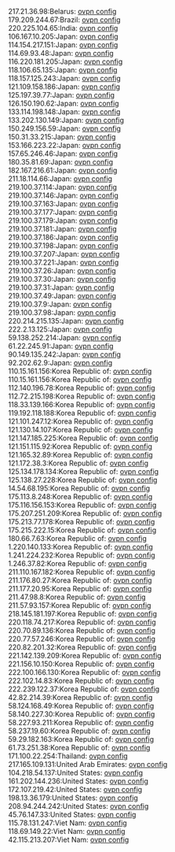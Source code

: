 217.21.36.98:Belarus: [ovpn config](vpn/217_21_36_98.ovpn)  
179.209.244.67:Brazil: [ovpn config](vpn/179_209_244_67.ovpn)  
220.225.104.65:India: [ovpn config](vpn/220_225_104_65.ovpn)  
106.167.10.205:Japan: [ovpn config](vpn/106_167_10_205.ovpn)  
114.154.217.151:Japan: [ovpn config](vpn/114_154_217_151.ovpn)  
114.69.93.48:Japan: [ovpn config](vpn/114_69_93_48.ovpn)  
116.220.181.205:Japan: [ovpn config](vpn/116_220_181_205.ovpn)  
118.106.65.135:Japan: [ovpn config](vpn/118_106_65_135.ovpn)  
118.157.125.243:Japan: [ovpn config](vpn/118_157_125_243.ovpn)  
121.109.158.186:Japan: [ovpn config](vpn/121_109_158_186.ovpn)  
125.197.39.77:Japan: [ovpn config](vpn/125_197_39_77.ovpn)  
126.150.190.62:Japan: [ovpn config](vpn/126_150_190_62.ovpn)  
133.114.198.148:Japan: [ovpn config](vpn/133_114_198_148.ovpn)  
133.202.130.149:Japan: [ovpn config](vpn/133_202_130_149.ovpn)  
150.249.156.59:Japan: [ovpn config](vpn/150_249_156_59.ovpn)  
150.31.33.215:Japan: [ovpn config](vpn/150_31_33_215.ovpn)  
153.166.223.22:Japan: [ovpn config](vpn/153_166_223_22.ovpn)  
157.65.246.46:Japan: [ovpn config](vpn/157_65_246_46.ovpn)  
180.35.81.69:Japan: [ovpn config](vpn/180_35_81_69.ovpn)  
182.167.216.61:Japan: [ovpn config](vpn/182_167_216_61.ovpn)  
211.18.114.66:Japan: [ovpn config](vpn/211_18_114_66.ovpn)  
219.100.37.114:Japan: [ovpn config](vpn/219_100_37_114.ovpn)  
219.100.37.146:Japan: [ovpn config](vpn/219_100_37_146.ovpn)  
219.100.37.163:Japan: [ovpn config](vpn/219_100_37_163.ovpn)  
219.100.37.177:Japan: [ovpn config](vpn/219_100_37_177.ovpn)  
219.100.37.179:Japan: [ovpn config](vpn/219_100_37_179.ovpn)  
219.100.37.181:Japan: [ovpn config](vpn/219_100_37_181.ovpn)  
219.100.37.186:Japan: [ovpn config](vpn/219_100_37_186.ovpn)  
219.100.37.198:Japan: [ovpn config](vpn/219_100_37_198.ovpn)  
219.100.37.207:Japan: [ovpn config](vpn/219_100_37_207.ovpn)  
219.100.37.221:Japan: [ovpn config](vpn/219_100_37_221.ovpn)  
219.100.37.26:Japan: [ovpn config](vpn/219_100_37_26.ovpn)  
219.100.37.30:Japan: [ovpn config](vpn/219_100_37_30.ovpn)  
219.100.37.31:Japan: [ovpn config](vpn/219_100_37_31.ovpn)  
219.100.37.49:Japan: [ovpn config](vpn/219_100_37_49.ovpn)  
219.100.37.9:Japan: [ovpn config](vpn/219_100_37_9.ovpn)  
219.100.37.98:Japan: [ovpn config](vpn/219_100_37_98.ovpn)  
220.214.215.135:Japan: [ovpn config](vpn/220_214_215_135.ovpn)  
222.2.13.125:Japan: [ovpn config](vpn/222_2_13_125.ovpn)  
59.138.252.214:Japan: [ovpn config](vpn/59_138_252_214.ovpn)  
61.22.245.91:Japan: [ovpn config](vpn/61_22_245_91.ovpn)  
90.149.135.242:Japan: [ovpn config](vpn/90_149_135_242.ovpn)  
92.202.62.9:Japan: [ovpn config](vpn/92_202_62_9.ovpn)  
110.15.161.156:Korea Republic of: [ovpn config](vpn/110_15_161_156.ovpn)  
110.15.161.156:Korea Republic of: [ovpn config](vpn/110_15_161_156.ovpn)  
112.140.196.78:Korea Republic of: [ovpn config](vpn/112_140_196_78.ovpn)  
112.72.215.198:Korea Republic of: [ovpn config](vpn/112_72_215_198.ovpn)  
118.33.139.166:Korea Republic of: [ovpn config](vpn/118_33_139_166.ovpn)  
119.192.118.188:Korea Republic of: [ovpn config](vpn/119_192_118_188.ovpn)  
121.101.247.12:Korea Republic of: [ovpn config](vpn/121_101_247_12.ovpn)  
121.130.14.107:Korea Republic of: [ovpn config](vpn/121_130_14_107.ovpn)  
121.147.185.225:Korea Republic of: [ovpn config](vpn/121_147_185_225.ovpn)  
121.151.115.92:Korea Republic of: [ovpn config](vpn/121_151_115_92.ovpn)  
121.165.32.89:Korea Republic of: [ovpn config](vpn/121_165_32_89.ovpn)  
121.172.38.3:Korea Republic of: [ovpn config](vpn/121_172_38_3.ovpn)  
125.134.178.134:Korea Republic of: [ovpn config](vpn/125_134_178_134.ovpn)  
125.138.27.228:Korea Republic of: [ovpn config](vpn/125_138_27_228.ovpn)  
14.54.68.195:Korea Republic of: [ovpn config](vpn/14_54_68_195.ovpn)  
175.113.8.248:Korea Republic of: [ovpn config](vpn/175_113_8_248.ovpn)  
175.116.156.153:Korea Republic of: [ovpn config](vpn/175_116_156_153.ovpn)  
175.207.251.209:Korea Republic of: [ovpn config](vpn/175_207_251_209.ovpn)  
175.213.77.178:Korea Republic of: [ovpn config](vpn/175_213_77_178.ovpn)  
175.215.222.15:Korea Republic of: [ovpn config](vpn/175_215_222_15.ovpn)  
180.66.7.63:Korea Republic of: [ovpn config](vpn/180_66_7_63.ovpn)  
1.220.140.133:Korea Republic of: [ovpn config](vpn/1_220_140_133.ovpn)  
1.241.224.232:Korea Republic of: [ovpn config](vpn/1_241_224_232.ovpn)  
1.246.37.82:Korea Republic of: [ovpn config](vpn/1_246_37_82.ovpn)  
211.110.167.182:Korea Republic of: [ovpn config](vpn/211_110_167_182.ovpn)  
211.176.80.27:Korea Republic of: [ovpn config](vpn/211_176_80_27.ovpn)  
211.177.20.95:Korea Republic of: [ovpn config](vpn/211_177_20_95.ovpn)  
211.47.98.8:Korea Republic of: [ovpn config](vpn/211_47_98_8.ovpn)  
211.57.93.157:Korea Republic of: [ovpn config](vpn/211_57_93_157.ovpn)  
218.145.181.197:Korea Republic of: [ovpn config](vpn/218_145_181_197.ovpn)  
220.118.74.217:Korea Republic of: [ovpn config](vpn/220_118_74_217.ovpn)  
220.70.89.136:Korea Republic of: [ovpn config](vpn/220_70_89_136.ovpn)  
220.77.57.246:Korea Republic of: [ovpn config](vpn/220_77_57_246.ovpn)  
220.82.201.32:Korea Republic of: [ovpn config](vpn/220_82_201_32.ovpn)  
221.142.139.209:Korea Republic of: [ovpn config](vpn/221_142_139_209.ovpn)  
221.156.10.150:Korea Republic of: [ovpn config](vpn/221_156_10_150.ovpn)  
222.100.166.130:Korea Republic of: [ovpn config](vpn/222_100_166_130.ovpn)  
222.102.14.83:Korea Republic of: [ovpn config](vpn/222_102_14_83.ovpn)  
222.239.122.37:Korea Republic of: [ovpn config](vpn/222_239_122_37.ovpn)  
42.82.214.39:Korea Republic of: [ovpn config](vpn/42_82_214_39.ovpn)  
58.124.168.49:Korea Republic of: [ovpn config](vpn/58_124_168_49.ovpn)  
58.140.227.30:Korea Republic of: [ovpn config](vpn/58_140_227_30.ovpn)  
58.227.93.211:Korea Republic of: [ovpn config](vpn/58_227_93_211.ovpn)  
58.237.19.60:Korea Republic of: [ovpn config](vpn/58_237_19_60.ovpn)  
59.29.182.163:Korea Republic of: [ovpn config](vpn/59_29_182_163.ovpn)  
61.73.251.38:Korea Republic of: [ovpn config](vpn/61_73_251_38.ovpn)  
171.100.22.254:Thailand: [ovpn config](vpn/171_100_22_254.ovpn)  
217.165.109.131:United Arab Emirates: [ovpn config](vpn/217_165_109_131.ovpn)  
104.218.54.137:United States: [ovpn config](vpn/104_218_54_137.ovpn)  
161.202.144.236:United States: [ovpn config](vpn/161_202_144_236.ovpn)  
172.107.219.42:United States: [ovpn config](vpn/172_107_219_42.ovpn)  
198.13.36.179:United States: [ovpn config](vpn/198_13_36_179.ovpn)  
208.94.244.242:United States: [ovpn config](vpn/208_94_244_242.ovpn)  
45.76.147.33:United States: [ovpn config](vpn/45_76_147_33.ovpn)  
115.78.131.247:Viet Nam: [ovpn config](vpn/115_78_131_247.ovpn)  
118.69.149.22:Viet Nam: [ovpn config](vpn/118_69_149_22.ovpn)  
42.115.213.207:Viet Nam: [ovpn config](vpn/42_115_213_207.ovpn)  
